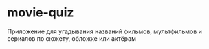 # movie-quiz
Приложение для угадывания названий фильмов, мультфильмов и сериалов по сюжету, обложке или актёрам
